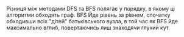 Різниця між методами DFS та BFS полягає у порядку, в якому ці алгоритми обходять граф. 
BFS Йде рівень за рівнем, спочатку обходивши всіх "дітей" батьківського вузла, в той час як BFS йде максимально вглиб, повертаючись лиш знаходячи глухий кут.
